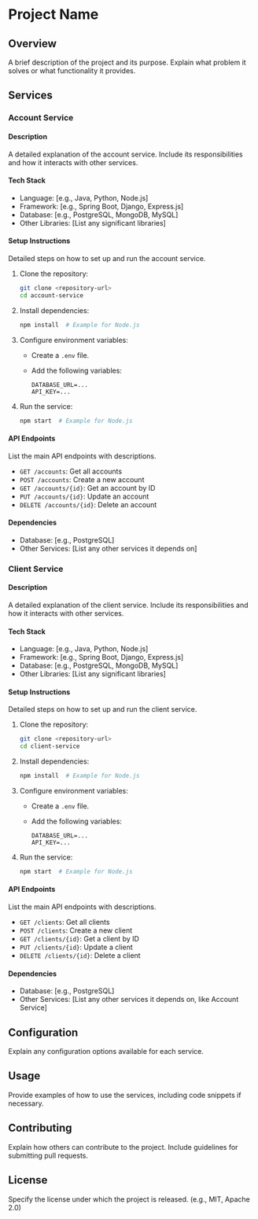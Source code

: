 # Project Name

## Overview

A brief description of the project and its purpose. Explain what problem it solves or what functionality it provides.

## Services

### Account Service

#### Description

A detailed explanation of the account service. Include its responsibilities and how it interacts with other services.

#### Tech Stack

*   Language: [e.g., Java, Python, Node.js]
*   Framework: [e.g., Spring Boot, Django, Express.js]
*   Database: [e.g., PostgreSQL, MongoDB, MySQL]
*   Other Libraries: [List any significant libraries]

#### Setup Instructions

Detailed steps on how to set up and run the account service.

1.  Clone the repository:
    ```bash
    git clone <repository-url>
    cd account-service
    ```
2.  Install dependencies:
    ```bash
    npm install  # Example for Node.js
    ```
3.  Configure environment variables:

    *   Create a `.env` file.
    *   Add the following variables:

        ```
        DATABASE_URL=...
        API_KEY=...
        ```
4.  Run the service:
    ```bash
    npm start  # Example for Node.js
    ```

#### API Endpoints

List the main API endpoints with descriptions.

*   `GET /accounts`: Get all accounts
*   `POST /accounts`: Create a new account
*   `GET /accounts/{id}`: Get an account by ID
*   `PUT /accounts/{id}`: Update an account
*   `DELETE /accounts/{id}`: Delete an account

#### Dependencies

*   Database: [e.g., PostgreSQL]
*   Other Services: [List any other services it depends on]

### Client Service

#### Description

A detailed explanation of the client service. Include its responsibilities and how it interacts with other services.

#### Tech Stack

*   Language: [e.g., Java, Python, Node.js]
*   Framework: [e.g., Spring Boot, Django, Express.js]
*   Database: [e.g., PostgreSQL, MongoDB, MySQL]
*   Other Libraries: [List any significant libraries]

#### Setup Instructions

Detailed steps on how to set up and run the client service.

1.  Clone the repository:
    ```bash
    git clone <repository-url>
    cd client-service
    ```
2.  Install dependencies:
    ```bash
    npm install  # Example for Node.js
    ```
3.  Configure environment variables:

    *   Create a `.env` file.
    *   Add the following variables:

        ```
        DATABASE_URL=...
        API_KEY=...
        ```
4.  Run the service:
    ```bash
    npm start  # Example for Node.js
    ```

#### API Endpoints

List the main API endpoints with descriptions.

*   `GET /clients`: Get all clients
*   `POST /clients`: Create a new client
*   `GET /clients/{id}`: Get a client by ID
*   `PUT /clients/{id}`: Update a client
*   `DELETE /clients/{id}`: Delete a client

#### Dependencies

*   Database: [e.g., PostgreSQL]
*   Other Services: [List any other services it depends on, like Account Service]

## Configuration

Explain any configuration options available for each service.

## Usage

Provide examples of how to use the services, including code snippets if necessary.

## Contributing

Explain how others can contribute to the project.  Include guidelines for submitting pull requests.

## License

Specify the license under which the project is released.  (e.g., MIT, Apache 2.0)